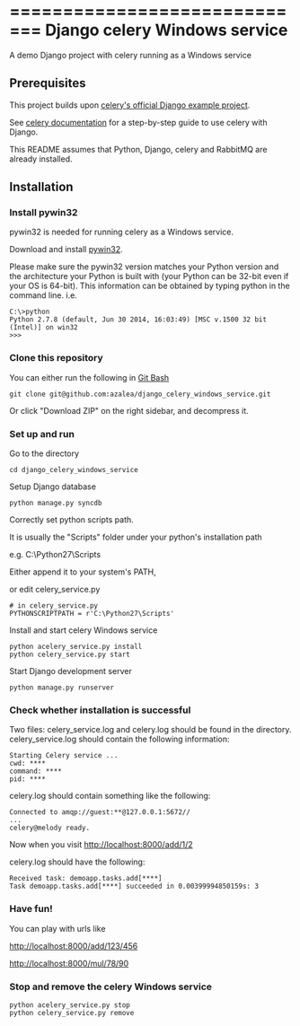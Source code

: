 =============================
Django celery Windows service
=============================
A demo Django project with celery running as a Windows service

Prerequisites
-------------

This project builds upon [celery's official Django example project](https://github.com/celery/celery/tree/3.1/examples/django/).

See [celery documentation](http://celery.readthedocs.org/en/latest/django/first-steps-with-django.html) for a step-by-step guide to use celery with Django.

This README assumes that Python, Django, celery and RabbitMQ are already installed.

Installation
------------

### Install pywin32

pywin32 is needed for running celery as a Windows service.

Download and install [pywin32](http://sourceforge.net/projects/pywin32/files/pywin32/).

Please make sure the pywin32 version matches your Python version and the architecture your Python is built with (your Python can be 32-bit even if your OS is 64-bit). This information can be obtained by typing python in the command line. i.e.

    C:\>python
    Python 2.7.8 (default, Jun 30 2014, 16:03:49) [MSC v.1500 32 bit (Intel)] on win32
    >>>

### Clone this repository

You can either run the following in [Git Bash](https://desktop.github.com/)

    git clone git@github.com:azalea/django_celery_windows_service.git

Or click "Download ZIP" on the right sidebar, and decompress it. 

### Set up and run

Go to the directory

    cd django_celery_windows_service

Setup Django database

    python manage.py syncdb

Correctly set python scripts path.

It is usually the "Scripts" folder under your python's installation path

e.g. C:\Python27\Scripts

Either append it to your system's PATH,

or edit celery_service.py

    # in celery_service.py
    PYTHONSCRIPTPATH = r'C:\Python27\Scripts'

Install and start celery Windows service

    python acelery_service.py install
    python celery_service.py start

Start Django development server

    python manage.py runserver

### Check whether installation is successful

Two files: celery_service.log and celery.log should be found in the directory.
celery_service.log should contain the following information:

    Starting Celery service ...
    cwd: ****
    command: ****
    pid: ****

celery.log should contain something like the following:
    
    Connected to amqp://guest:**@127.0.0.1:5672//
    ...
    celery@melody ready.

Now when you visit [http://localhost:8000/add/1/2](http://localhost:8000/add/1/2)

celery.log should have the following:

    Received task: demoapp.tasks.add[****]
    Task demoapp.tasks.add[****] succeeded in 0.00399994850159s: 3

### Have fun!

You can play with urls like

[http://localhost:8000/add/123/456](http://localhost:8000/add/123/456)

[http://localhost:8000/mul/78/90](http://localhost:8000/mul/78/90)

### Stop and remove the celery Windows service

    python acelery_service.py stop
    python celery_service.py remove

